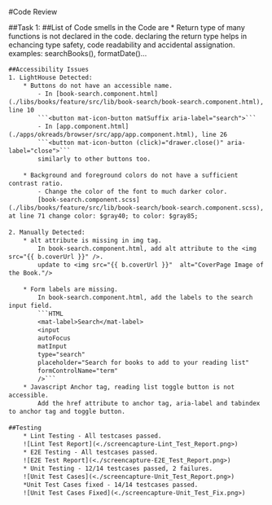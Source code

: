 #Code Review 


##Task 1:
    ##List of Code smells in the Code are 
    * Return type of many functions is not declared in the code. declaring the return type helps in echancing type safety, code readability and accidental assignation. 
        examples: searchBooks(), formatDate()...
    
    
    ##Accessibility Issues
    1. LightHouse Detected:
        * Buttons do not have an accessible name.
            - In [book-search.component.html](./libs/books/feature/src/lib/book-search/book-search.component.html), line 10
            ```<button mat-icon-button matSuffix aria-label="search">```
            - In [app.component.html](./apps/okreads/browser/src/app/app.component.html), line 26
            ```<button mat-icon-button (click)="drawer.close()" aria-label="close">```
            similarly to other buttons too.

        * Background and foreground colors do not have a sufficient contrast ratio.
            - Change the color of the font to much darker color.
            [book-search.component.scss](./libs/books/feature/src/lib/book-search/book-search.component.scss), at line 71 change color: $gray40; to color: $gray85;
    
    2. Manually Detected:
        * alt attribute is missing in img tag.
            In book-search.component.html, add alt attribute to the <img src="{{ b.coverUrl }}" />. 
            update to <img src="{{ b.coverUrl }}"  alt="CoverPage Image of the Book."/>

        * Form labels are missing.
            In book-search.component.html, add the labels to the search input field.
            ```HTML
            <mat-label>Search</mat-label>
            <input
            autoFocus
            matInput
            type="search"
            placeholder="Search for books to add to your reading list"
            formControlName="term"
            />```
        * Javascript Anchor tag, reading list toggle button is not accessible. 
            Add the href attribute to anchor tag, aria-label and tabindex to anchor tag and toggle button.

    ##Testing
        * Lint Testing - All testcases passed.
        ![Lint Test Report](<./screencapture-Lint_Test_Report.png>)
        * E2E Testing - All testcases passed.
        ![E2E Test Report](<./screencapture-E2E_Test_Report.png>)
        * Unit Testing - 12/14 testcases passed, 2 failures.
        ![Unit Test Cases](<./screencapture-Unit_Test_Report.png>)
        *Unit Test Cases fixed - 14/14 testcases passed.
        ![Unit Test Cases Fixed](<./screencapture-Unit_Test_Fix.png>)


